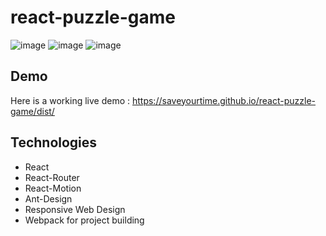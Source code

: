 # react-puzzle-game

![image](https://i.imgur.com/m0VclPJ.gif)
![image](https://i.imgur.com/q9hXFGl.png)
![image](https://i.imgur.com/zafqAzg.png)

## Demo

Here is a working live demo : https://saveyourtime.github.io/react-puzzle-game/dist/

## Technologies

- React
- React-Router
- React-Motion
- Ant-Design
- Responsive Web Design
- Webpack for project building